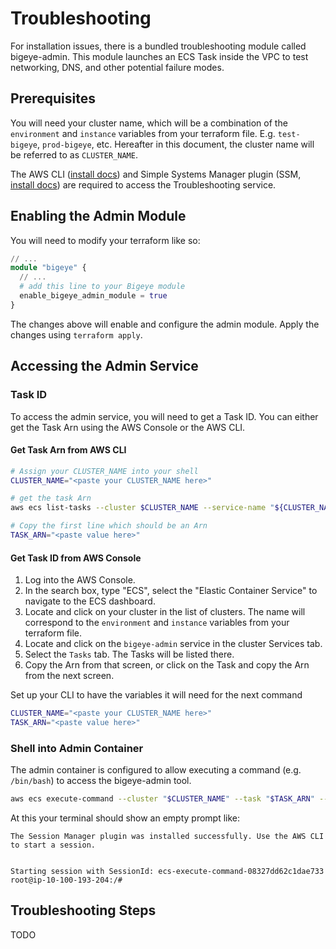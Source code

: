 # Troubleshooting

For installation issues, there is a bundled troubleshooting module called bigeye-admin. This module
launches an ECS Task inside the VPC to test networking, DNS, and other
potential failure modes.

## Prerequisites

You will need your cluster name, which will be a combination of the `environment`
and `instance` variables from your terraform file. E.g. `test-bigeye`, `prod-bigeye`, etc.
Hereafter in this document, the cluster name will be referred to as `CLUSTER_NAME`.

The AWS CLI ([install docs](https://docs.aws.amazon.com/cli/latest/userguide/getting-started-install.html))
and Simple Systems Manager plugin (SSM, [install docs](https://docs.aws.amazon.com/systems-manager/latest/userguide/session-manager-working-with-install-plugin.html))
are required to access the Troubleshooting service.

## Enabling the Admin Module

You will need to modify your terraform like so:

```tf
// ...
module "bigeye" {
  // ...
  # add this line to your Bigeye module
  enable_bigeye_admin_module = true
}
```

The changes above will enable and configure the admin module.
Apply the changes using `terraform apply`.

## Accessing the Admin Service

### Task ID

To access the admin service, you will need to get a Task ID.
You can either get the Task Arn using the AWS Console or the AWS CLI.

#### Get Task Arn from AWS CLI

```sh
# Assign your CLUSTER_NAME into your shell
CLUSTER_NAME="<paste your CLUSTER_NAME here>"

# get the task Arn
aws ecs list-tasks --cluster $CLUSTER_NAME --service-name "${CLUSTER_NAME}-bigeye-admin" --query 'taskArns[*]' --output text

# Copy the first line which should be an Arn 
TASK_ARN="<paste value here>"
```

#### Get Task ID from AWS Console

1. Log into the AWS Console.
2. In the search box, type "ECS", select the "Elastic Container Service" to navigate to the ECS dashboard.
3. Locate and click on your cluster in the list of clusters. The name will correspond to the `environment` and `instance` variables from your terraform file.
4. Locate and click on the `bigeye-admin` service in the cluster Services tab.
5. Select the `Tasks` tab. The Tasks will be listed there.
6. Copy the Arn from that screen, or click on the Task and copy the Arn from the next screen.

Set up your CLI to have the variables it will need for the next command

```sh
CLUSTER_NAME="<paste your CLUSTER_NAME here>"
TASK_ARN="<paste value here>"
```

### Shell into Admin Container

The admin container is configured to allow executing a command (e.g. `/bin/bash`)
to access the bigeye-admin tool.

```sh
aws ecs execute-command --cluster "$CLUSTER_NAME" --task "$TASK_ARN" --container "${CLUSTER_NAME}-bigeye-admin" --command "/bin/bash" --interactive
```

At this your terminal should show an empty prompt like:

```text
The Session Manager plugin was installed successfully. Use the AWS CLI to start a session.


Starting session with SessionId: ecs-execute-command-08327dd62c1dae733
root@ip-10-100-193-204:/# 
```

## Troubleshooting Steps

TODO
